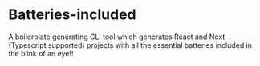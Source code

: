 # Batteries-included

A boilerplate generating CLI tool which generates React and Next (Typescript supported) projects with all the essential batteries included in the blink of an eye!!
